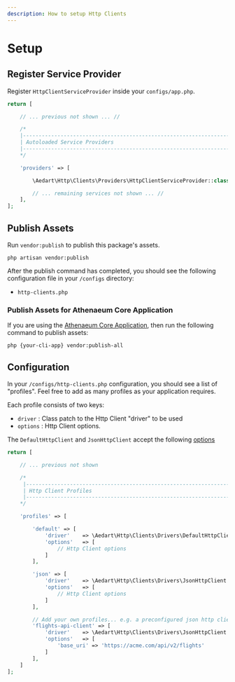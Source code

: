 ```yaml
---
description: How to setup Http Clients
---
```


# Setup

## Register Service Provider

Register `HttpClientServiceProvider` inside your `configs/app.php`. 

```php
return [

    // ... previous not shown ... //

    /*
    |--------------------------------------------------------------------------
    | Autoloaded Service Providers
    |--------------------------------------------------------------------------
    */

    'providers' => [

        \Aedart\Http\Clients\Providers\HttpClientServiceProvider::class

        // ... remaining services not shown ... //
    ],
];
```

## Publish Assets

Run `vendor:publish` to publish this package's assets.

```console
php artisan vendor:publish
```

After the publish command has completed, you should see the following configuration file in your `/configs` directory:

- `http-clients.php`

### Publish Assets for Athenaeum Core Application

If you are using the [Athenaeum Core Application](../../core), then run the following command to publish assets:

```console
php {your-cli-app} vendor:publish-all
```

## Configuration

In your `/configs/http-clients.php` configuration, you should see a list of "profiles".
Feel free to add as many profiles as your application requires.

Each profile consists of two keys:

* `driver` : Class patch to the Http Client "driver" to be used
* `options` : Http Client options.

The `DefaultHttpClient` and `JsonHttpClient` accept the following [options](http://docs.guzzlephp.org/en/stable/request-options.html)

```php
return [

    // ... previous not shown

    /*
     |--------------------------------------------------------------------------
     | Http Client Profiles
     |--------------------------------------------------------------------------
    */

    'profiles' => [

        'default' => [
            'driver'    => \Aedart\Http\Clients\Drivers\DefaultHttpClient::class,
            'options'   => [
                // Http Client options
            ]
        ],

        'json' => [
            'driver'    => \Aedart\Http\Clients\Drivers\JsonHttpClient::class,
            'options'   => [
                // Http Client options
            ]
        ],

        // Add your own profiles... e.g. a preconfigured json http client
        'flights-api-client' => [
            'driver'    => \Aedart\Http\Clients\Drivers\JsonHttpClient::class,
            'options'   => [
                'base_uri' => 'https://acme.com/api/v2/flights'
            ]
        ],
    ]
];
```
